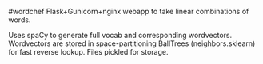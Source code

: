 #wordchef
Flask+Gunicorn+nginx webapp to take linear combinations of words.

Uses spaCy to generate full vocab and corresponding wordvectors. Wordvectors are stored in space-partitioning BallTrees (neighbors.sklearn) for fast reverse lookup. Files pickled for storage.
